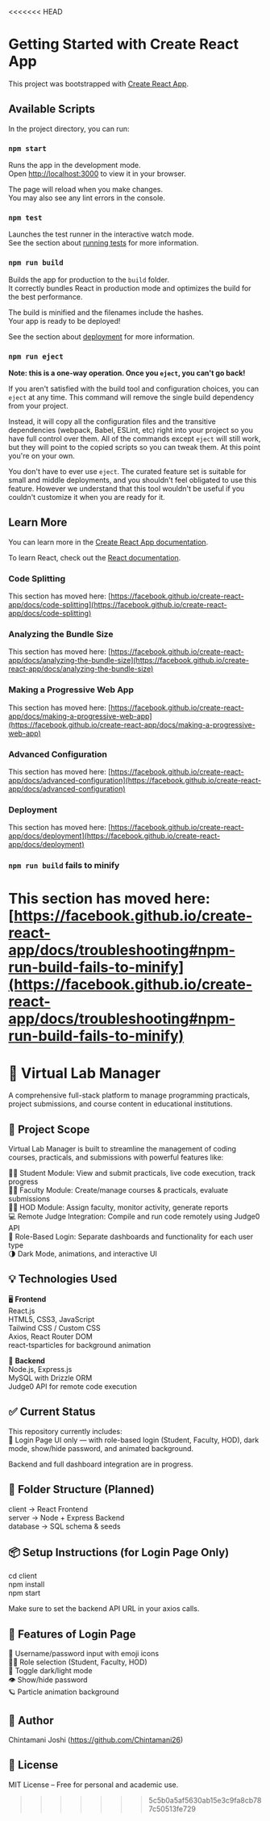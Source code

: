 <<<<<<< HEAD
# Getting Started with Create React App

This project was bootstrapped with [Create React App](https://github.com/facebook/create-react-app).

## Available Scripts

In the project directory, you can run:

### `npm start`

Runs the app in the development mode.\
Open [http://localhost:3000](http://localhost:3000) to view it in your browser.

The page will reload when you make changes.\
You may also see any lint errors in the console.

### `npm test`

Launches the test runner in the interactive watch mode.\
See the section about [running tests](https://facebook.github.io/create-react-app/docs/running-tests) for more information.

### `npm run build`

Builds the app for production to the `build` folder.\
It correctly bundles React in production mode and optimizes the build for the best performance.

The build is minified and the filenames include the hashes.\
Your app is ready to be deployed!

See the section about [deployment](https://facebook.github.io/create-react-app/docs/deployment) for more information.

### `npm run eject`

**Note: this is a one-way operation. Once you `eject`, you can't go back!**

If you aren't satisfied with the build tool and configuration choices, you can `eject` at any time. This command will remove the single build dependency from your project.

Instead, it will copy all the configuration files and the transitive dependencies (webpack, Babel, ESLint, etc) right into your project so you have full control over them. All of the commands except `eject` will still work, but they will point to the copied scripts so you can tweak them. At this point you're on your own.

You don't have to ever use `eject`. The curated feature set is suitable for small and middle deployments, and you shouldn't feel obligated to use this feature. However we understand that this tool wouldn't be useful if you couldn't customize it when you are ready for it.

## Learn More

You can learn more in the [Create React App documentation](https://facebook.github.io/create-react-app/docs/getting-started).

To learn React, check out the [React documentation](https://reactjs.org/).

### Code Splitting

This section has moved here: [https://facebook.github.io/create-react-app/docs/code-splitting](https://facebook.github.io/create-react-app/docs/code-splitting)

### Analyzing the Bundle Size

This section has moved here: [https://facebook.github.io/create-react-app/docs/analyzing-the-bundle-size](https://facebook.github.io/create-react-app/docs/analyzing-the-bundle-size)

### Making a Progressive Web App

This section has moved here: [https://facebook.github.io/create-react-app/docs/making-a-progressive-web-app](https://facebook.github.io/create-react-app/docs/making-a-progressive-web-app)

### Advanced Configuration

This section has moved here: [https://facebook.github.io/create-react-app/docs/advanced-configuration](https://facebook.github.io/create-react-app/docs/advanced-configuration)

### Deployment

This section has moved here: [https://facebook.github.io/create-react-app/docs/deployment](https://facebook.github.io/create-react-app/docs/deployment)

### `npm run build` fails to minify

This section has moved here: [https://facebook.github.io/create-react-app/docs/troubleshooting#npm-run-build-fails-to-minify](https://facebook.github.io/create-react-app/docs/troubleshooting#npm-run-build-fails-to-minify)
=======
# 🧪 Virtual Lab Manager

A comprehensive full-stack platform to manage programming practicals, project submissions, and course content in educational institutions.

## 🎯 Project Scope

Virtual Lab Manager is built to streamline the management of coding courses, practicals, and submissions with powerful features like:

👩‍🎓 Student Module: View and submit practicals, live code execution, track progress  
👩‍🏫 Faculty Module: Create/manage courses & practicals, evaluate submissions  
👨‍💼 HOD Module: Assign faculty, monitor activity, generate reports  
💻 Remote Judge Integration: Compile and run code remotely using Judge0 API  
🔐 Role-Based Login: Separate dashboards and functionality for each user type  
🌗 Dark Mode, animations, and interactive UI

## 💡 Technologies Used

🖥️ **Frontend**  
React.js  
HTML5, CSS3, JavaScript  
Tailwind CSS / Custom CSS  
Axios, React Router DOM  
react-tsparticles for background animation

🧠 **Backend**  
Node.js, Express.js  
MySQL with Drizzle ORM  
Judge0 API for remote code execution

## ✅ Current Status

This repository currently includes:  
🔐 Login Page UI only — with role-based login (Student, Faculty, HOD), dark mode, show/hide password, and animated background.  

Backend and full dashboard integration are in progress.

## 📁 Folder Structure (Planned)

client → React Frontend  
server → Node + Express Backend  
database → SQL schema & seeds  

## 📦 Setup Instructions (for Login Page Only)

cd client  
npm install  
npm start

Make sure to set the backend API URL in your axios calls.

## 🚀 Features of Login Page

🔐 Username/password input with emoji icons  
🧑‍🎓 Role selection (Student, Faculty, HOD)  
🌙 Toggle dark/light mode  
👁️ Show/hide password  
🪐 Particle animation background  

## 👥 Author

Chintamani Joshi (https://github.com/Chintamani26)
## 📄 License

MIT License – Free for personal and academic use.
>>>>>>> 5c5b0a5af5630ab15e3c9fa8cb787c50513fe729
